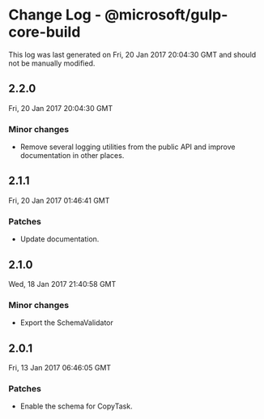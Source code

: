 # Change Log - @microsoft/gulp-core-build

This log was last generated on Fri, 20 Jan 2017 20:04:30 GMT and should not be manually modified.

## 2.2.0
Fri, 20 Jan 2017 20:04:30 GMT

### Minor changes

- Remove several logging utilities from the public API and improve documentation in other places.

## 2.1.1
Fri, 20 Jan 2017 01:46:41 GMT

### Patches

- Update documentation.

## 2.1.0
Wed, 18 Jan 2017 21:40:58 GMT

### Minor changes

- Export the SchemaValidator

## 2.0.1
Fri, 13 Jan 2017 06:46:05 GMT

### Patches

- Enable the schema for CopyTask.

